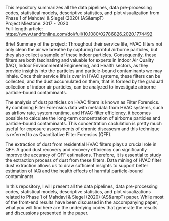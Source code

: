 This repository summarizes all the data pipelines, data pre-processing codes, statistical models, descriptive statistics, and plot visualization from Phase 1 of Mahdavi &amp; Siegel (2020) (AS&ampT)  
Project Miestone: 2017 - 2020  
Full-length article: https://www.tandfonline.com/doi/full/10.1080/02786826.2020.1774492

Brief Summary of the project:
Throughout their service life, HVAC filters not only clean the air we breathe by capturing harmful airborne particles, but they also collect a sample of these indoor particles. Consequently, these filters are both fascinating and valuable for experts in Indoor Air Quality (IAQ), Indoor Environmental Engineering, and Health sectors, as they provide insights into the particles and particle-bound contaminants we may inhale. Once their service life is over in HVAC systems, these filters can be collected, and the dust accumulated on them, that is formed by the graduatl collection of indoor air particles, can be analyzed to investigate airborne particle-bound contaminants.

The analysis of dust particles on HVAC filters is known as Filter Forensics. By combining Filter Forensics data with metadata from HVAC systems, such as airflow rate, system runtime, and HVAC filter efficiency, it becomes possible to calculate the long-term concentration of airborne particles and particle-bound contaminants. This concentration caclulation is pretty much useful for exposure assessments of chronic diseasesm and this technique is referred to as Quantitative Filter Forensics (QFF).

The extraction of dust from residential HVAC filters plays a crucial role in QFF. A good dust recovery and recovery efficiency can significantly improve the accuracy of QFF estimations. Therefore, it is essential to study the extraction process of dust from these filters. Data mining of HVAC filter dust extraction allows us to draw sufficient insights to support better estimation of IAQ and the health effects of harmful particle-bound contaminants.

In this repository, I will present all the data pipelines, data pre-processing codes, statistical models, descriptive statistics, and plot visualizations related to Phase 1 of Mahdavi &amp; Siegel (2020) (AS&ampT) paper. While most of the front-end results have been discussed in the accompanying paper, what you will find here are the underlying codes that generate the results and discussions presented in the paper.

